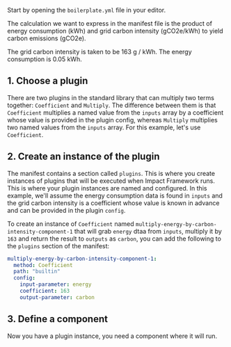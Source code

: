 Start by opening the `boilerplate.yml` file in your editor.

The calculation we want to express in the manifest file is the product of energy consumption (kWh) and grid carbon intensity (gCO2e/kWh) to yield carbon emissions (gCO2e).

The grid carbon intensity is taken to be 163 g / kWh.
The energy consumption is 0.05 kWh.

## 1. Choose a plugin

There are two plugins in the standard library that can multiply two terms together: `Coefficient` and `Multiply`.
The difference between them is that `Coefficient` multiplies a named value from the `inputs` array by a coefficient whose value is provided in the plugin config, whereas `Multiply` multiplies two named values from the `inputs` array. For this example, let's use `Coefficient`.

## 2. Create an instance of the plugin

The manifest contains a section called `plugins`. This is where you create instances of plugins that will be executed when Impact Framework runs. This is where your plugin instances are named and configured. In this example, we'll assume the energy consumption data is found in `inputs` and the grid carbon intensity is a coefficient whose value is known in advance and can be provided in the plugin `config`.

To create an instance of `Coefficient` named `multiply-energy-by-carbon-intensity-component-1` that will grab `energy` dtaa from `inputs`, multiply it by `163` and return the result to `outputs` as `carbon`, you can add the following to the `plugins` section of the manifest:

```yaml
multiply-energy-by-carbon-intensity-component-1:
  method: Coefficient
  path: "builtin"
  config:
    input-parameter: energy
    coefficient: 163
    output-parameter: carbon
```

## 3. Define a component

Now you have a plugin instance, you need a component where it will run.
